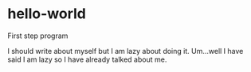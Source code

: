 # hello-world
First step program

I should write about myself but I am lazy about doing it.
Um...well I have said I am lazy so I have already talked about me.
